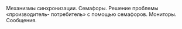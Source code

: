 Механизмы синхронизации. Семафоры. Решение проблемы «производитель- потребитель» с помощью семафоров. Мониторы. Сообщения.